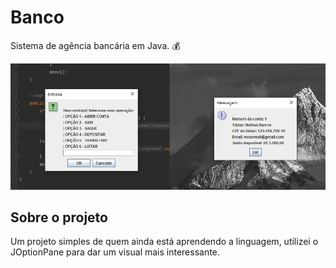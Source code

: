 # Banco
Sistema de agência bancária em Java. 💰
 

![alt text](agencia-bancaria/src/assets/img.jpg "tela-inicio") 


## Sobre o projeto

Um projeto simples de quem ainda está aprendendo a linguagem, utilizei o JOptionPane para dar um visual mais interessante.


